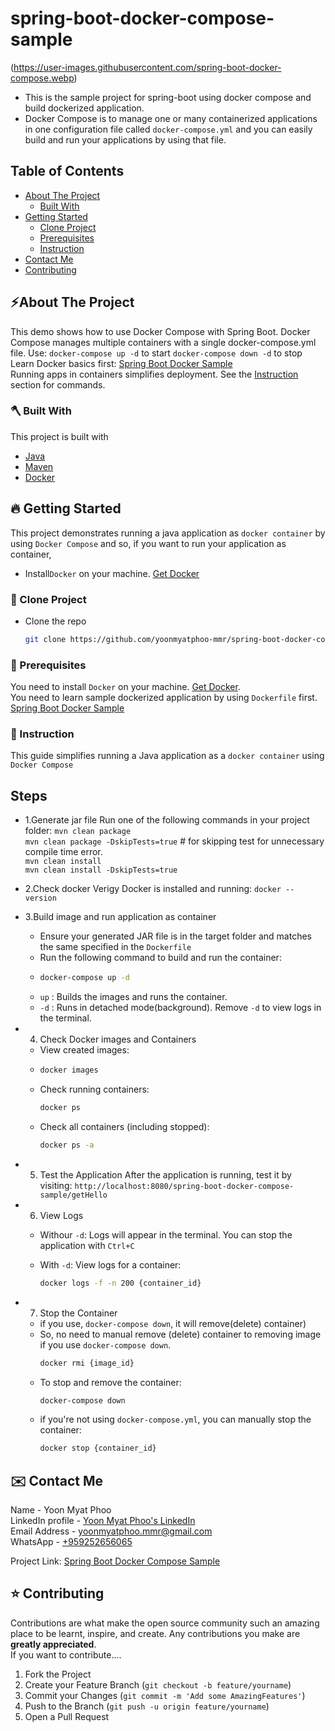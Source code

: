 # spring-boot-docker-compose-sample
(https://user-images.githubusercontent.com/spring-boot-docker-compose.webp)

* This is the sample project for spring-boot using docker compose and build dockerized application.
* Docker Compose is to manage one or many containerized applications in one configuration file called `docker-compose.yml` and you can easily build and run your applications by using that file.

<!-- TABLE OF CONTENTS -->
## Table of Contents
- [About The Project](#about-the-project)
    - [Built With](#built-with)
- [Getting Started](#getting-started)
    - [Clone Project](#clone-project)
    - [Prerequisites](#prerequisites)
    - [Instruction](#instruction)
- [Contact Me](#contact)
- [Contributing](#Contributing)


<a name="about-the-project"></a>
## ⚡️About The Project
This demo shows how to use Docker Compose with Spring Boot.
Docker Compose manages multiple containers with a single docker-compose.yml file. Use:
`docker-compose up -d` to start
`docker-compose down -d` to stop
Learn Docker basics first: [Spring Boot Docker Sample](https://github.com/yoonmyatphoo-mmr/spring-boot-docker) <br>
Running apps in containers simplifies deployment. See the [Instruction](#instruction) section for commands.

<a name="built-with"></a>
### 🪓 Built With
This project is built with
* [Java](https://www.oracle.com/java/technologies/javase/javase8-archive-downloads.html)
* [Maven](https://maven.apache.org/download.cgi)
* [Docker](https://www.docker.com/products/docker-desktop/)


<a name="getting-started"></a>
## 🔥 Getting Started
This project demonstrates running a java application as `docker container` by using `Docker Compose` and so, if you want to run your application as container, <br>
* Install`Docker` on your machine. [Get Docker](https://www.docker.com/products/docker-desktop/) <br>


<a name="clone-project"></a>
### 🥡 Clone Project
* Clone the repo
   ```sh
   git clone https://github.com/yoonmyatphoo-mmr/spring-boot-docker-compose-sample.git
   ```
<a name="prerequisites"></a>
### 🔑 Prerequisites
You need to install `Docker` on your machine. [Get Docker](https://www.docker.com/products/docker-desktop/). <br>
You need to learn sample dockerized application by using `Dockerfile` first. [Spring Boot Docker Sample](https://github.com/yoonmyatphoo-mmr/spring-boot-docker-sample)


<a name="instruction"></a>
### 📝 Instruction
This guide simplifies running a Java application as a `docker container` using `Docker Compose`
## Steps
* 1.Generate jar file
Run one of the following commands in your project folder:
  `mvn clean package` <br>
  `mvn clean package -DskipTests=true` # for skipping test for unnecessary compile time error.<br>
  `mvn clean install` <br>
  `mvn clean install -DskipTests=true`
* 2.Check docker 
Verigy Docker is installed and running:
`docker --version`
* 3.Build image and run application as container
    * Ensure your generated JAR file is in the target folder and matches the same specified in the `Dockerfile`
    * Run the following command to build and run the container:
  * ```sh
    docker-compose up -d
    ```
  * `up` : Builds the images and runs the container.
  * `-d` : Runs in detached mode(background). Remove `-d` to view logs in the terminal.
* 4. Check Docker images and Containers
  * View created images:
  * ```sh
    docker images
    ```
  * Check running containers:
      ```sh
      docker ps
       ```
  * Check all containers (including stopped):
    ```sh
    docker ps -a
    
* 5. Test the Application
After the application is running, test it by visiting:
  `http://localhost:8080/spring-boot-docker-compose-sample/getHello` 

* 6. View Logs
  * Withour `-d`: Logs will appear in the terminal. You can stop the application with `Ctrl+C`
  * With `-d`: View logs for a container:
    
    ```sh
    docker logs -f -n 200 {container_id}
    ```

* 7. Stop the Container
  * if you use, `docker-compose down`, it will remove(delete) container)
  * So, no need to manual remove (delete) container to removing image if you use `docker-compose down`.
    ```sh
    docker rmi {image_id}
    ```
  * To stop and remove the container:
    ```sh
    docker-compose down
    ```
  * if you're not using `docker-compose.yml`, you can manually stop the container:
    ```sh
    docker stop {container_id}
    ```

<a name="contact"></a>
## ✉️ Contact Me
Name - Yoon Myat Phoo <br> 
LinkedIn profile -  [Yoon Myat Phoo's LinkedIn](https://www.linkedin.com/in/yoon-myat-phoo-9b32531b7/)  <br> 
Email Address - <a href="mailto:yoonmyatphoo.mmr@gmail.com?">yoonmyatphoo.mmr@gmail.com</a> <br> 
WhatsApp - [+959252656065](https://wa.me/959252656065?text=Hi) <br> 

Project Link: [Spring Boot Docker Compose Sample](https://github.com/yoonmyatphoo-mmr/spring-boot-docker-compose-sample)



<a name="contributing"></a>
## ⭐ Contributing
Contributions are what make the open source community such an amazing place to be learnt, inspire, and create. Any contributions you make are **greatly appreciated**.
<br>If you want to contribute....
1. Fork the Project
2. Create your Feature Branch (`git checkout -b feature/yourname`)
3. Commit your Changes (`git commit -m 'Add some AmazingFeatures'`)
4. Push to the Branch (`git push -u origin feature/yourname`)
5. Open a Pull Request
